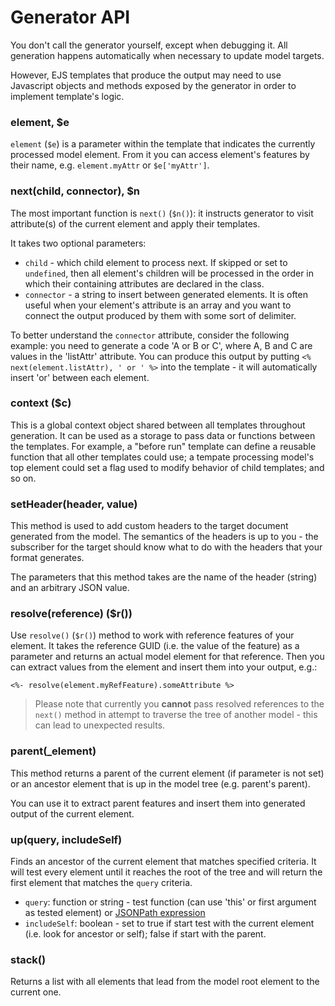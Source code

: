 # Generator API

You don't call the generator yourself, except when debugging it. All generation happens automatically when necessary to update model targets.

However, EJS templates that produce the output may need to use Javascript objects and methods exposed by the generator in order to implement template's logic.

### element, $e
`element` (`$e`) is a parameter within the template that indicates the currently processed model element. From it you can access element's features by their name, e.g. `element.myAttr` or `$e['myAttr']`.

### next(child, connector), $n
The most important function is `next()` (`$n()`): it instructs generator to visit attribute(s) of the current element and apply their templates.

It takes two optional parameters:

* `child` - which child element to process next. If skipped or set to `undefined`, then all element's children will be processed in the order in which their containing attributes are declared in the class.
* `connector` - a string to insert between generated elements. It is often useful when your element's attribute is an array and you want to connect the output produced by them with some sort of delimiter.

To better understand the `connector` attribute, consider the following example: you need to generate a code 'A or B or C', where A, B and C are values in the 'listAttr' attribute. You can produce this output by putting `<% next(element.listAttr), ' or ' %>` into the template - it will automatically insert 'or' between each element.

### context ($c)

This is a global context object shared between all templates throughout generation. It can be used as a storage to pass data or functions between the templates. For example, a "before run" template can define a reusable function that all other templates could use; a tempate processing model's top element could set a flag used to modify behavior of child templates; and so on.

### setHeader(header, value)

This method is used to add custom headers to the target document generated from the model. The semantics of the headers is up to you - the subscriber for the target should know what to do with the headers that your format generates.

The parameters that this method takes are the name of the header (string) and an arbitrary JSON value.

### resolve(reference) ($r())

Use `resolve()` (`$r()`) method to work with reference features of your element. It takes the reference GUID (i.e. the value of the feature) as a parameter and returns an actual model element for that reference. Then you can extract values from the element and insert them into your output, e.g.:

`<%- resolve(element.myRefFeature).someAttribute %>`

> Please note that currently you **cannot** pass resolved references to the `next()` method in attempt to traverse the tree of another model - this can lead to unexpected results.

### parent(_element)

This method returns a parent of the current element (if parameter is not set) or an ancestor element that is up in the model tree (e.g. parent's parent).

You can use it to extract parent features and insert them into generated output of the current element.

### up(query, includeSelf)

Finds an ancestor of the current element that matches specified criteria. It will test every element until it reaches the root of the tree and will return the first element that matches the `query` criteria.

* `query`: function or string - test function (can use 'this' or first argument as tested element) or [JSONPath expression](http://code.google.com/p/jsonpath/)
* `includeSelf`: boolean - set to true if start test with the current element (i.e. look for ancestor or self); false if start with the parent.

### stack()

Returns a list with all elements that lead from the model root element to the current one.
